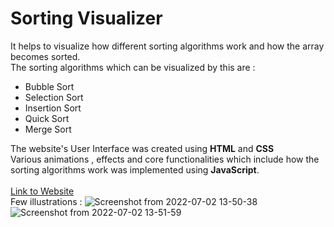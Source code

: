 # Sorting Visualizer
It helps to visualize how different sorting algorithms work and how the array becomes sorted. </br>
The sorting algorithms which can be visualized by this are : 
- Bubble Sort 
- Selection Sort
- Insertion Sort
- Quick Sort
- Merge Sort

The website's User Interface was created using **HTML** and **CSS** </br>
Various animations , effects and core functionalities which include how the sorting algorithms work was implemented using **JavaScript**. </br>
</br>
[Link to Website](https://himanshu-sorting-algo.netlify.app/)
</br>
Few illustrations : 
![Screenshot from 2022-07-02 13-50-38](https://user-images.githubusercontent.com/79087876/176992872-7dfa708a-93f4-4341-b7ea-a9ee495ec40b.png)
</br>
![Screenshot from 2022-07-02 13-51-59](https://user-images.githubusercontent.com/79087876/176992899-464b9e9f-0a0d-46a9-9c31-c29ca118620f.png)


